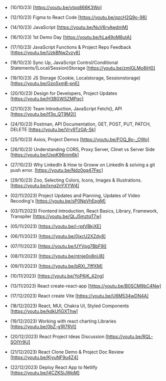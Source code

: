 - (10/10/23) [https://youtu.be/ytqo866K3Wo]
- (12/10/23) Figma to React Code [https://youtu.be/qzcH2Q9o-98]
- (14/10/23) JavaScript [https://youtu.be/NuV6rvAwdmM]
- (16/10/23) 1st Demo Day [https://youtu.be/hLa49oM8utA]
- (17/10/23) JavaScript Functions & Project Repo Feedback [https://youtu.be/UzkBNw2vzy8]
- (18/10/23) Sync Up, JavaScript Control/Conditional Statements/(Local/Session)Storage [https://youtu.be/zmlGLMo8iH0]
- (19/10/23) JS Storage (Cookie, Localstorage, Sessionstorage) [https://youtu.be/Gzo5xmB-pnE]
- (20/10/23) Design for Developers, Project Updates [https://youtu.be/H3BGWSZMPqc]
- (21/10/23) Team Introduction, JavaScript Fetch(), API [https://youtu.be/If3q_QT9M2I]
- (24/10/23) Postman, API Documentation, GET, POST, PUT, PATCH, DELETE [https://youtu.be/Vry9TzGA-Sk]
- (25/10/23) Axios, Project Demos [https://youtu.be/FOQ_8o-_OWo]
- (26/10/23) Understanding CORS, Proxy Server, Clinet vs Server Side [https://youtu.be/UxpK96nim6k]
- (27/10/23) Why LinkedIn & How to Groww on LinkedIn & solving a git push error. [https://youtu.be/Ndz0qq47Fec]
- (29/10/23) Zoo, Selecting Colors, Icons, Images & Illustrations. [https://youtu.be/lxnq2nYXYW4]
- (02/11/2023) Project Updates and Planning, Updates of Video Recoding's [https://youtu.be/sP0NpVhEpgM]
- (03/11/2023) Frontend Introduction, React Basics, Library, Framework, Transpiler [https://youtu.be/QLJ5mztqT7w]
- (05/11/2023) [https://youtu.be/i-rptVBkjXE]
- (06/11/2023) [https://youtu.be/0jxcU2XZdy8]
- (07/11/2023) [https://youtu.be/UYVpg7BbF9I]
- (08/11/2023) [https://youtu.be/ntnje0o8nU8]
- (09/11/2023) [https://youtu.be/bRXi_7lffXM]
- (10/11/2023) [https://youtu.be/YoP6jK_42ng]
- (13/11/2023) React create-react-app [https://youtu.be/B0SCM9bC4Nw]

- (17/12/2023) React create Vite [https://youtu.be/U6M534wDN4A]
- (18/12/2023) React, MUI, Chakra UI, Styled Components [https://youtu.be/kdkUfiGXThw]
- (19/12/2023) Working with react charting Libraries [https://youtu.be/0bZ-g1R7RVI] 
- (20/12/2023) React Project Ideas Discussion [https://youtu.be/RQL-SOIYr9U]
- (21/12/2023) React Clone Demo & Project Doc Review [https://youtu.be/KjyuNF9u4Z4]
- (22/12/2023) Deploy React App to Netlify [https://youtu.be/l4CZKSiJWpM]
